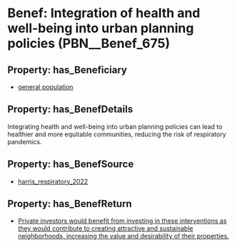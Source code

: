 # Benef: __Integration of health and well-being into urban planning policies__ (PBN__Benef_675)

## Property: has_Beneficiary

* [general population](../Stakeholder/PBN__Stakeholder_9)

## Property: has_BenefDetails

Integrating health and well-being into urban planning policies can lead to healthier and more equitable communities, reducing the risk of respiratory pandemics.

## Property: has_BenefSource

* [harris_respiratory_2022](../Article/PBN__Article_133)

## Property: has_BenefReturn

* [Private investors would benefit from investing in these interventions as they would contribute to creating attractive and sustainable neighborhoods, increasing the value and desirability of their properties.](../BenefReturn/PBN__BenefReturn_722)

